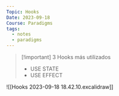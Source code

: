 ```yaml
---
Topic: Hooks
Date: 2023-09-18
Course: Paradigms
tags:
  - notes
  - paradigms
---
```

>[!important] 3 Hooks más utilizados
>- USE STATE
>- USE EFFECT



![[Hooks 2023-09-18 18.42.10.excalidraw]]
